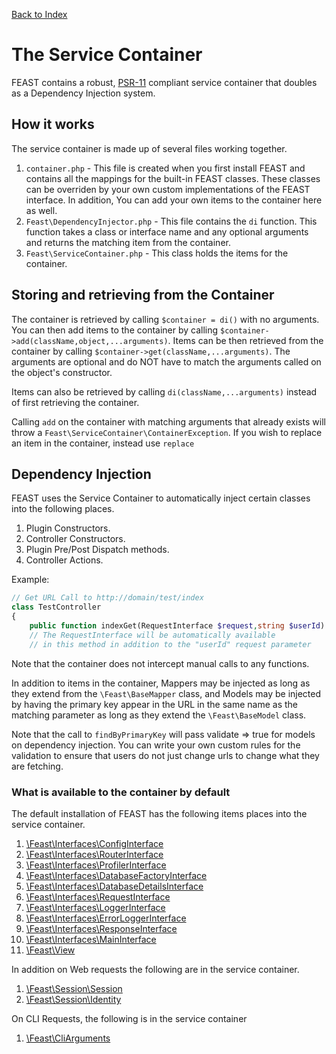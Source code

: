 [Back to Index](index.md)

# The Service Container

FEAST contains a robust, [PSR-11](https://www.php-fig.org/psr/psr-11/) compliant service container that doubles as a
Dependency Injection system.

## How it works

The service container is made up of several files working together.

1. `container.php` - This file is created when you first install FEAST and contains all the mappings for the built-in
   FEAST classes. These classes can be overriden by your own custom implementations of the FEAST interface. In addition,
   You can add your own items to the container here as well.
2. `Feast\DependencyInjector.php` - This file contains the `di` function. This function takes a class or interface name
   and any optional arguments and returns the matching item from the container.
3. `Feast\ServiceContainer.php` - This class holds the items for the container.

## Storing and retrieving from the Container

The container is retrieved by calling `$container = di()` with no arguments. You can then add items to the container by
calling `$container->add(className,object,...arguments)`. Items can be then retrieved from the container by
calling `$container->get(className,...arguments)`. The arguments are optional and do NOT have to match the arguments
called on the object's constructor.

Items can also be retrieved by calling `di(className,...arguments)` instead of first retrieving the container.

Calling `add` on the container with matching arguments that already exists will throw a
`Feast\ServiceContainer\ContainerException`. If you wish to replace an item in the container, instead use `replace`

## Dependency Injection

FEAST uses the Service Container to automatically inject certain classes into the following places.

1. Plugin Constructors.
2. Controller Constructors.
3. Plugin Pre/Post Dispatch methods.
4. Controller Actions.

Example: 
```php
// Get URL Call to http://domain/test/index
class TestController 
{
    public function indexGet(RequestInterface $request,string $userId)
    // The RequestInterface will be automatically available
    // in this method in addition to the "userId" request parameter
```

Note that the container does not intercept manual calls to any functions.

In addition to items in the container, Mappers may be injected as long as they extend from the `\Feast\BaseMapper`
class, and Models may be injected by having the primary key appear in the URL in the same name as the matching parameter
as long as they extend the `\Feast\BaseModel` class.

Note that the call to `findByPrimaryKey` will pass validate => true for models on dependency injection. You can write
your own custom rules for the validation to ensure that users do not just change urls to change what they are fetching.

### What is available to the container by default
The default installation of FEAST has the following items places into the service container.
1. [\Feast\Interfaces\ConfigInterface](https://github.com/FeastFramework/framework/blob/master/Interfaces/ConfigInterface.php)
2. [\Feast\Interfaces\RouterInterface](https://github.com/FeastFramework/framework/blob/master/Interfaces/RouterInterface.php)
3. [\Feast\Interfaces\ProfilerInterface](https://github.com/FeastFramework/framework/blob/master/Interfaces/ProfilerInterface.php)
4. [\Feast\Interfaces\DatabaseFactoryInterface](https://github.com/FeastFramework/framework/blob/master/Interfaces/DatabaseFactoryInterface.php)
5. [\Feast\Interfaces\DatabaseDetailsInterface](https://github.com/FeastFramework/framework/blob/master/Interfaces/DatabaseDetailsInterface.php)
6. [\Feast\Interfaces\RequestInterface](https://github.com/FeastFramework/framework/blob/master/Interfaces/RequestInterface.php)
7. [\Feast\Interfaces\LoggerInterface](https://github.com/FeastFramework/framework/blob/master/Interfaces/LoggerInterface.php)
8. [\Feast\Interfaces\ErrorLoggerInterface](https://github.com/FeastFramework/framework/blob/master/Interfaces/ErrorLoggerInterface.php)
9. [\Feast\Interfaces\ResponseInterface](https://github.com/FeastFramework/framework/blob/master/Interfaces/ResponseInterface.php)
10. [\Feast\Interfaces\MainInterface](https://github.com/FeastFramework/framework/blob/master/Interfaces/MainInterface.php)
11. [\Feast\View](https://github.com/FeastFramework/framework/blob/master/View.php)
    
In addition on Web requests the following are in the service container.
1. [\Feast\Session\Session](https://github.com/FeastFramework/framework/blob/master/Session/Session.php)
2. [\Feast\Session\Identity](https://github.com/FeastFramework/framework/blob/master/Session/Identity.php)

On CLI Requests, the following is in the service container
1. [\Feast\CliArguments](https://github.com/FeastFramework/framework/blob/master/CliArguments.php)